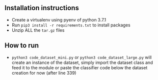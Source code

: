 ## Installation instructions

- Create a virtualenv using pyenv of python 3.7.1
- Run `pip3 install -r requirements.txt` to install packages
- Unzip ALL the `tar.gz` files

## How to run

- `python3 code_dataset_mini.py` or `python3 code_dataset_large.py` will create an instance of the dataset, simply import the dataset class and feed it to the module or paste the classifier code below the dataset creation for now (after line 339)
